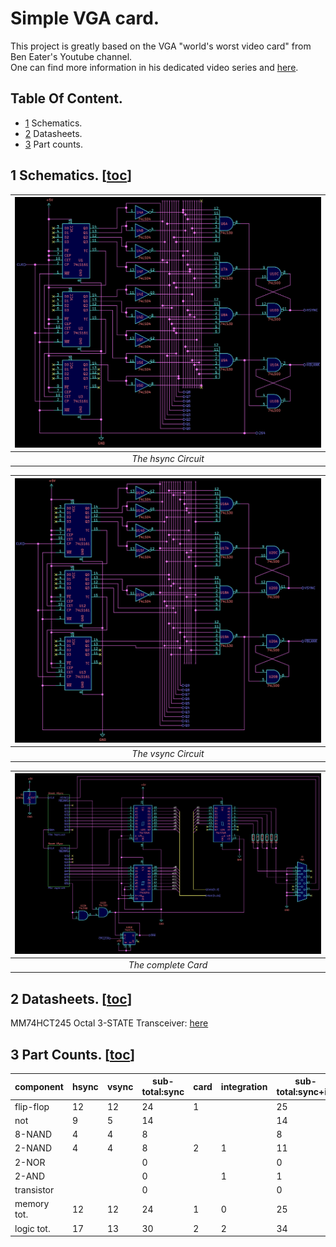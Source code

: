 # Simple VGA card.
This project is greatly based on the VGA "world's worst video card" from Ben Eater's Youtube channel.  
One can find more information in his dedicated video series and [here](https://eater.net/vga).

## Table Of Content.
- [1](https://github.com/AntoineStevan/vga-card/tree/main/#1-schematics-toc ) Schematics.
- [2](https://github.com/AntoineStevan/vga-card/tree/main/#2-datasheets-toc ) Datasheets.
- [3](https://github.com/AntoineStevan/vga-card/tree/main/#3-part-counts-toc) Part counts.

## 1 Schematics. [[toc](https://github.com/AntoineStevan/vga-card/tree/main/#table-of-content)]
| ![hsync.png](https://github.com/AntoineStevan/vga-card/blob/main/res/hsync.png) | 
|:--:| 
| *The hsync Circuit* |

| ![vsync.png](https://github.com/AntoineStevan/vga-card/blob/main/res/vsync.png) | 
|:--:| 
| *The vsync Circuit* |

| ![card.png](https://github.com/AntoineStevan/vga-card/blob/main/res/card.png) | 
|:--:| 
| *The complete Card* |

## 2 Datasheets. [[toc](https://github.com/AntoineStevan/vga-card/tree/main/#table-of-content)]
MM74HCT245 Octal 3-STATE Transceiver: [here](https://www.jameco.com/Jameco/Products/ProdDS/45031.pdf)


## 3 Part Counts. [[toc](https://github.com/AntoineStevan/vga-card/tree/main/#table-of-content)]
| component   | hsync | vsync | sub-total:sync | card | integration |  sub-total:sync+int | transceiver |  total |
|-------------|-------|-------|----------------|------|-------------|---------------------|-------------|--------|
| flip-flop   |   12  |   12  |        24      |   1  |             |          25         |             |    25  |
| not         |    9  |    5  |        14      |      |             |          14         |      49     |    63  |
| 8-NAND      |    4  |    4  |         8      |      |             |           8         |             |     8  |
| 2-NAND      |    4  |    4  |         8      |   2  |      1      |          11         |      16     |    27  |
| 2-NOR       |       |       |         0      |      |             |           0         |      18     |    18  |
| 2-AND       |       |       |         0      |      |      1      |           1         |             |     1  |
| transistor  |       |       |         0      |      |             |           0         |      32     |    32  |
| memory tot. |   12  |   12  |        24      |   1  |      0      |          25         |       0     |    25  |
| logic tot.  |   17  |   13  |        30      |   2  |      2      |          34         |     115     |   149  |
